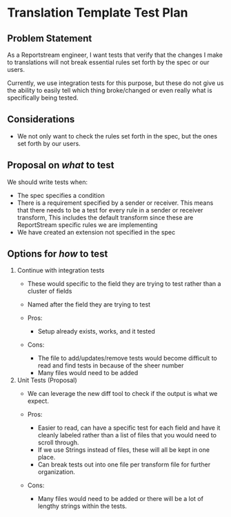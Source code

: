 # Translation Template Test Plan

## Problem Statement
As a Reportstream engineer, I want tests that verify that the changes I make to translations will not break essential 
rules set forth by the spec or our users. 

Currently, we use integration tests for this purpose, but these do not give us the ability to easily tell which thing 
broke/changed or even really what is specifically being tested.

## Considerations
- We not only want to check the rules set forth in the spec, but the ones set forth by our users.

## Proposal on *what* to test
We should write tests when:
- The spec specifies a condition
- There is a requirement specified by a sender or receiver. This means that there needs to be a test for every rule in
  a sender or receiver transform, This includes the default transform since these are ReportStream specific rules we
  are implementing
- We have created an extension not specified in the spec

## Options for *how* to test 
1. Continue with integration tests
    - These would specific to the field they are trying to test rather than a cluster of fields
    - Named after the field they are trying to test

   - Pros:
     - Setup already exists, works, and it tested 
   - Cons:
     - The file to add/updates/remove tests would become difficult to read and find tests in because of the sheer number
     - Many files would need to be added
2. Unit Tests (Proposal)
    - We can leverage the new diff tool to check if the output is what we expect.

    - Pros:
        - Easier to read, can have a specific test for each field and have it cleanly labeled rather than a list of
files that you would need to scroll through.
        - If we use Strings instead of files, these will all be kept in one place.
        - Can break tests out into one file per transform file for further organization.
    - Cons: 
        - Many files would need to be added or there will be a lot of lengthy strings within the tests.
    






